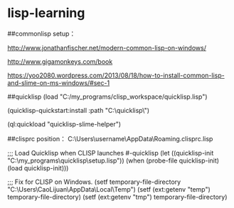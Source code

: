 # lisp-learning


##commonlisp setup：

http://www.jonathanfischer.net/modern-common-lisp-on-windows/

http://www.gigamonkeys.com/book

https://yoo2080.wordpress.com/2013/08/18/how-to-install-common-lisp-and-slime-on-ms-windows/#sec-1

##quicklisp
(load "C:/my_programs/clisp_workspace/quicklisp.lisp")

(quicklisp-quickstart:install :path "C:\\quicklisp\\")

(ql:quickload "quicklisp-slime-helper")

##clisprc position：
C:\Users\username\AppData\Roaming\.clisprc.lisp

;;; Load Quicklisp when CLISP launches
#-quicklisp
(let ((quicklisp-init "C:\\my_programs\\quicklisp\\setup.lisp"))
  (when (probe-file quicklisp-init)
    (load quicklisp-init)))

;;; Fix for CLISP on Windows.
(setf temporary-file-directory "C:\\Users\\CaoLijuan\\AppData\\Local\\Temp")
(setf (ext:getenv "temp") temporary-file-directory)
(setf (ext:getenv "tmp") temporary-file-directory)
